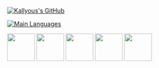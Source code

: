 [![Kallyous's GitHub](https://github-readme-stats.vercel.app/api?username=kallyous&show_icons=true&theme=gruvbox&count_private=true&hide=issues,contribs)](https://github.com/kallyous)

[![Main Languages](https://github-readme-stats.vercel.app/api/top-langs/?username=kallyous&theme=gruvbox&layout=compact&hide=C%23,HLSL,ShaderLab)](https://github.com/kallyous)

<div>
	<img height="64" width="64" src="https://cdn.jsdelivr.net/gh/devicons/devicon/icons/c/c-original.svg" />
	<img height="64" width="64" src="https://cdn.jsdelivr.net/gh/devicons/devicon/icons/cplusplus/cplusplus-original.svg" />
	<img height="64" width="64" src="https://cdn.jsdelivr.net/gh/devicons/devicon/icons/python/python-original.svg" />
	<img height="64" width="64" src="https://cdn.jsdelivr.net/gh/devicons/devicon/icons/linux/linux-original.svg" />
	<img height="64" width="64" src="https://cdn.jsdelivr.net/gh/devicons/devicon/icons/android/android-original.svg" />
</div>

<!--
[![Readme Card](https://github-readme-stats.vercel.app/api/pin/?username=kallyous&repo=huffmanocool&theme=gruvbox)](https://github.com/kallyous/huffmanocool)
[![Readme Card](https://github-readme-stats.vercel.app/api/pin/?username=kallyous&repo=PIBIC-2020-2021&theme=gruvbox)](https://github.com/kallyous/PIBIC-2020-2021)

[![Readme Card](https://github-readme-stats.vercel.app/api/pin/?username=kallyous&repo=cryptoforked&theme=gruvbox)](https://github.com/kallyous/cryptoforked)
[![Readme Card](https://github-readme-stats.vercel.app/api/pin/?username=kallyous&repo=bom-velhinho&theme=gruvbox)](https://github.com/kallyous/bom-velhinho)
-->
